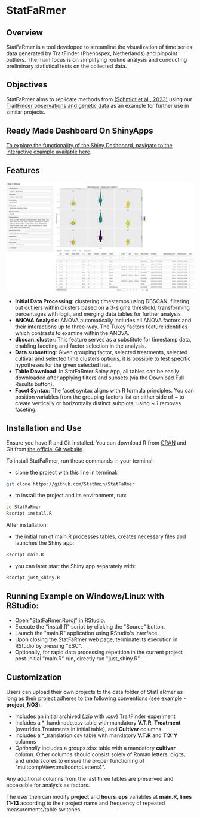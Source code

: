 # StatFaRmer

## Overview
StatFaRmer is a tool developed to streamline the visualization of time series data generated by TraitFinder (Phenospex, Netherlands) and pinpoint outliers. The main focus is on simplifying routine analysis and conducting preliminary statistical tests on the collected data.

## Objectives
StatFaRmer aims to replicate methods from [(Schmidt et al., 2023)](https://www.sciencedirect.com/science/article/pii/S0168945223000730) using our [TraitFinder observations and genetic data](data/project_NO3) as an example for further use in similar projects.

## Ready Made Dashboard On ShinyApps
[To explore the functionality of the Shiny Dashboard, navigate to the interactive example available here](https://stathmin.shinyapps.io/StatFaRmer/).

## Features

![Shiny Interface](src/screenshot.png)

- **Initial Data Processing**: clustering timestamps using DBSCAN, filtering out outliers within clusters based on a 3-sigma threshold, transforming percentages with logit, and merging data tables for further analysis.
- **ANOVA Analysis**: ANOVA automatically includes all ANOVA factors and their interactions up to three-way. The Tukey factors feature identifies which contrasts to examine within the ANOVA.
- **dbscan_cluster**: This feature serves as a substitute for timestamp data, enabling faceting and factor selection in the analysis.
- **Data subsetting**: Given grouping factor, selected treatments, selected cultivar and selected time clusters options, it is possible to test specific hypotheses for the given selected trait.
- **Table Download**: In StatFaRmer Shiny App, all tables can be easily downloaded after applying filters and subsets (via the Download Full Results button).
- **Facet Syntax**: The facet syntax aligns with R formula principles. You can position variables from the grouping factors list on either side of ~ to create vertically or horizontally distinct subplots; using *~ 1* removes faceting.

## Installation and Use
Ensure you have R and Git installed. You can download R from [CRAN](https://cran.r-project.org/) and Git from [the official Git website](https://git-scm.com/).

To install StatFaRmer, run these commands in your terminal:
- clone the project with this line in terminal:
```bash
git clone https://github.com/Stathmin/StatFaRmer
```
- to install the project and its environment, run:
```bash
cd StatFaRmer
Rscript install.R
```
After installation:
- the initial run of main.R processes tables, creates necessary files and launches the Shiny app:
```bash
Rscript main.R
```
- you can later start the Shiny app separately with:
```bash
Rscript just_shiny.R
```

## Running Example on Windows/Linux with RStudio:
- Open "StatFaRmer.Rproj" in [RStudio](https://posit.co/download/rstudio-desktop/).
- Execute the "install.R" script by clicking the "Source" button.
- Launch the "main.R" application using RStudio's interface.
- Upon closing the StatFaRmer web page, terminate its execution in RStudio by pressing "ESC".
- Optionally, for rapid data processing repetition in the current project post-initial "main.R" run, directly run "just_shiny.R".

## Customization
Users can upload their own projects to the data folder of StatFaRmer as long as their project adheres to the following conventions (see example - **project_NO3**):
- Includes an initial archived (.zip with .csv) TraitFinder experiment
- Includes a *_handmade.csv table with mandatory **V.T.R**, **Treatment** (overrides Treatments in initial table), and **Cultivar** columns
- Includes a *_translation.csv table with mandatory **V.T.R** and **T:X:Y** columns
- *Optionally* includes a groups.xlsx table with a mandatory **cultivar** column. Other columns should consist solely of Roman letters, digits, and underscores to ensure the proper functioning of "multcompView::multcompLetters4".

Any additional columns from the last three tables are preserved and accessible for analysis as factors.

The user then can modify **project** and **hours_eps** variables at **main.R, lines 11-13** according to their project name and frequency of repeated measurements/table switches.
